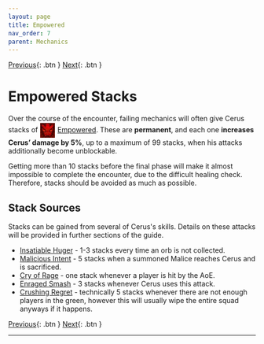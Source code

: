 ```yaml
---
layout: page
title: Empowered
nav_order: 7
parent: Mechanics
---
```


[Previous](breakdown.html){: .btn } [Next](aspects.html){: .btn }
# Empowered Stacks

Over the course of the encounter, failing mechanics will often give Cerus stacks of <img class="inline" src="../images/icons/empowered.webp" valign="middle"> [Empowered]. These are **permanent**, and each one **increases Cerus’ damage by 5%**, up to a maximum of 99 stacks, when his attacks additionally become unblockable.

Getting more than 10 stacks before the final phase will make it almost impossible to complete the encounter, due to the difficult healing check. Therefore, stacks should be avoided as much as possible.

## Stack Sources

Stacks can be gained from several of Cerus's skills. Details on these attacks will be provided in further sections of the guide.

- [Insatiable Huger]() - 1-3 stacks every time an orb is not collected.
- [Malicious Intent]() - 5 stacks when a summoned Malice reaches Cerus and is sacrificed.
- [Cry of Rage]() - one stack whenever a player is hit by the AoE.
- [Enraged Smash]() - 3 stacks whenever Cerus uses this attack.
- [Crushing Regret]() - technically 5 stacks whenever there are not enough players in the green, however this will usually wipe the entire squad anyways if it happens.


[Previous](breakdown.html){: .btn } [Next](aspects.html){: .btn }

----
[Empowered]: https://wiki.guildwars2.com/wiki/Empowered_(Cerus)
